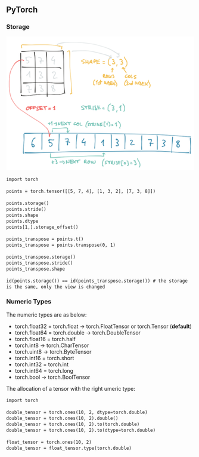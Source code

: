 ## PyTorch

### Storage

![storage](./pix/storage.png)

```
import torch

points = torch.tensor([[5, 7, 4], [1, 3, 2], [7, 3, 8]])

points.storage()
points.stride()
points.shape
points.dtype
points[1,].storage_offset()

points_transpose = points.t()
points_transpose = points.transpose(0, 1)

points_transpose.storage()
points_transpose.stride()
points_transpose.shape

id(points.storage()) == id(points_transpose.storage()) # the storage is the same, only the view is changed
```

### Numeric Types

The numeric types are as below:
* torch.float32 = torch.float -> torch.FloatTensor or torch.Tensor (**default**)
* torch.float64 = torch.double -> torch.DoubleTensor
* torch.float16 = torch.half
* torch.int8 -> torch.CharTensor
* torch.uint8 -> torch.ByteTensor
* torch.int16 = torch.short
* torch.int32 = torch.int
* torch.int64 = torch.long
* torch.bool -> torch.BoolTensor

The allocation of a tensor with the right umeric type:
```
import torch

double_tensor = torch.ones(10, 2, dtype=torch.double)
double_tensor = torch.ones(10, 2).double()
double_tensor = torch.ones(10, 2).to(torch.double)
double_tensor = torch.ones(10, 2).to(dtype=torch.double)

float_tensor = torch.ones(10, 2)
double_tensor = float_tensor.type(torch.double)
```

